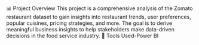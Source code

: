 📊 Project Overview
This project is a comprehensive analysis of the Zomato restaurant dataset to gain insights into restaurant trends, user preferences, popular cuisines, pricing strategies, and more. The goal is to derive meaningful business insights to help stakeholders make data-driven decisions in the food service industry.
🧰 Tools Used-Power BI

